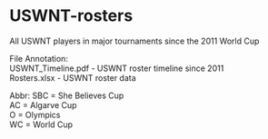 # USWNT-rosters
All USWNT players in major tournaments since the 2011 World Cup

File Annotation: <br>
USWNT_Timeline.pdf - USWNT roster timeline since 2011 <br> 
Rosters.xlsx - USWNT roster data

Abbr:
SBC = She Believes Cup <br>
AC = Algarve Cup <br>
O = Olympics <br>
WC = World Cup <br>
